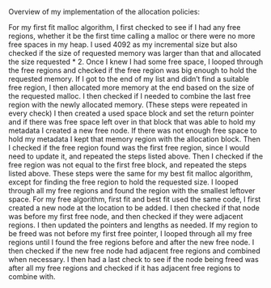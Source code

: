 Overview of my implementation of the allocation policies: 

For my first fit malloc algorithm, I first checked to see if I had any free regions, whether it be the first time calling a malloc or there were no more free spaces in my heap. I used 4092 as my incremental size but also checked if the size of requested memory was larger than that and allocated the size requested * 2. Once I knew I had some free space, I looped through the free regions and checked if the free region was big enough to hold the requested memory. If I got to the end of my list and didn’t find a suitable free region, I then allocated more memory at the end based on the size of the requested malloc. I then checked if I needed to combine the last free region with the newly allocated memory. (These steps were repeated in every check) I then created a used space block and set the return pointer and if there was free space left over in that block that was able to hold my metadata I created a new free node. If there was not enough free space to hold my metadata I kept that memory region with the allocation block. Then I checked if the free region found was the first free region, since I would need to update it, and repeated the steps listed above. Then I checked if the free region was not equal to the first free block, and repeated the steps listed above.
These steps were the same for my best fit malloc algorithm, except for finding the free region to hold the requested size. I looped through all my free regions and found the region with the smallest leftover space.
For my free algorithm, first fit and best fit used the same code, I first created a new node at the location to be added. I then checked if that node was before my first free node, and then checked if they were adjacent regions. I then updated the pointers and lengths as needed. If my region to be freed was not before my first free pointer, I looped through all my free regions until I found the free regions before and after the new free node. I then checked if the new free node had adjacent free regions and combined when necessary. I then had a last check to see if the node being freed was after all my free regions and checked if it has adjacent free regions to combine with.
